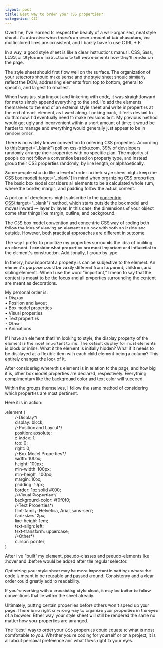 ```yaml
---
layout: post
title: Best way to order your CSS properties?
categories: CSS
---
```


Overtime, I've learned to respect the beauty of a well-organized, neat style sheet. It's attractive when there's an even amount of tab characters, the multicolored lines are consistent, and I barely have to use CTRL + F. 

In a way, a good style sheet is like a clear instructions manual. CSS, Sass, LESS, or Stylus are instructions to tell web elements how they'll render on the page. 

The style sheet should first flow well on the surface. The organization of your selectors should make sense and the style sheet should similarly reflect the DOM, addressing elements from top to bottom, general to specific, and largest to smallest. 

When I was just starting out and tinkering with code, it was straightforward for me to simply append everything to the end. I'd add the elements themselves to the end of an external style sheet and write in properties at the end of each element, as I went along. Looking back, it feels deviant to do that now. I'd eventually need to make revisions to it. My previous method would get ugly and inconvenient within a short amount of time; it would be harder to manage and everything would generally just appear to be in random order. 

There is no widely known convention to ordering CSS properties. According to [this](https://css-tricks.com/poll-results-how-do-you-order-your-css-properties/){:target="_blank"} poll on css-tricks.com, 39% of developers randomly arrange their properties with no specific plan. The majority of people do not follow a convention based on property type, and instead group their CSS properties randomly, by line length, or alphabetically.

Some people who do like a level of order to their style sheet might keep the [CSS box model](https://www.w3schools.com/css/css_boxmodel.asp){:target="_blank"} in mind when organizing CSS properties. The basic box model considers all elements to be a calculated whole sum, where the border, margin, and padding follow the actual content. 

A portion of developers might subscribe to the [concentric CSS](https://rhodesmill.org/brandon/2011/concentric-css/){:target="_blank"} method, which starts outside the box model and moves inward — layer by layer. In this case, the dimensions of your object come after things like margin, outline, and background. 

The CSS box model convention and concentric CSS way of coding both follow the idea of viewing an element as a box with both an inside and outside. However, both practical approaches are different in outcome. 

The way I prefer to prioritize my properties surrounds the idea of building an element. I consider what properties are most important and influential to the element's construction. Additionally, I group by type. 

In theory, how important a property is can be subjective to the element. An element's purpose could be vastly different from its parent, children, and sibling elements. When I use the word "important," I mean to say that the content is meant to be the focus and all properties surrounding the content are meant as decorations. 

My personal order is:<br>
• Display<br>
• Position and layout<br>
• Box model properties<br>
• Visual properties<br>
• Text properties<br>
• Other<br>
• Animations

If I have an element that I'm looking to style, the display property of the element is the most important to me. The default display for most elements is block or inline. What if the element is initially hidden? What if it needs to be displayed as a flexible item with each child element being a column? This entirely changes the look of it. 

After considering where this element is in relation to the page, and how big it is, other box model properties are declared, respectively. Everything complimentary like the background color and text color will succeed. 

Within the groups themselves, I follow the same method of considering which properties are most pertinent.

Here it is in action: 

<div class="blockcode">
<p>.element {<br>
&emsp; &emsp;<span class="blockcomment">/*Display*/</span><br>
&emsp; &emsp;display: block;<br>
&emsp; &emsp;<span class="blockcomment">/*Position and Layout*/</span><br>
&emsp; &emsp;position: absolute;<br>
&emsp; &emsp;z-index: 1;<br>
&emsp; &emsp;top: 0;<br>
&emsp; &emsp;right: 0;<br>
&emsp; &emsp;<span class="blockcomment">/*Box Model Properties*/</span><br>
&emsp; &emsp;width: 100px;<br>
&emsp; &emsp;height: 100px;<br>
&emsp; &emsp;min-width: 100px;<br>
&emsp; &emsp;min-height: 100px;<br>
&emsp; &emsp;margin: 10px;<br>
&emsp; &emsp;padding: 10px;<br>
&emsp; &emsp;border: 1px solid #000;<br>
&emsp; &emsp;<span class="blockcomment">/*Visual Properties*/</span><br>
&emsp; &emsp;background-color: #f0f0f0;<br>
&emsp; &emsp;<span class="blockcomment">/*Text Properties*/</span><br>
&emsp; &emsp;font-family: Helvetica, Arial, sans-serif;<br>
&emsp; &emsp;font-size: 12px;<br>
&emsp; &emsp;line-height: 1em;<br>
&emsp; &emsp;text-align: left;<br>
&emsp; &emsp;text-transform: uppercase;<br>
&emsp; &emsp;<span class="blockcomment">/*Other*/</span><br>
&emsp; &emsp;cursor: pointer;<br>
}
</p>
</div>

After I've "built" my element, pseudo-classes and pseudo-elements like :hover and :before would be added after the regular selector. 

Optimizing your style sheet may be more important in settings where the code is meant to be reusable and passed around. Consistency and a clear order could greatly add to readability. 

If you're working with a preexisting style sheet, it may be better to follow conventions that lie within the sheet already. 

Ultimately, putting certain properties before others won't speed up your page. There is no right or wrong way to organize your properties in the eyes of a browser. Either way, your style sheet will still be rendered the same no matter how your properties are arranged. 

The "best" way to order your CSS properties could equate to what is most comfortable to you. Whether you're coding for yourself or on a project, it is all about personal preference and what flows right to your eyes. 